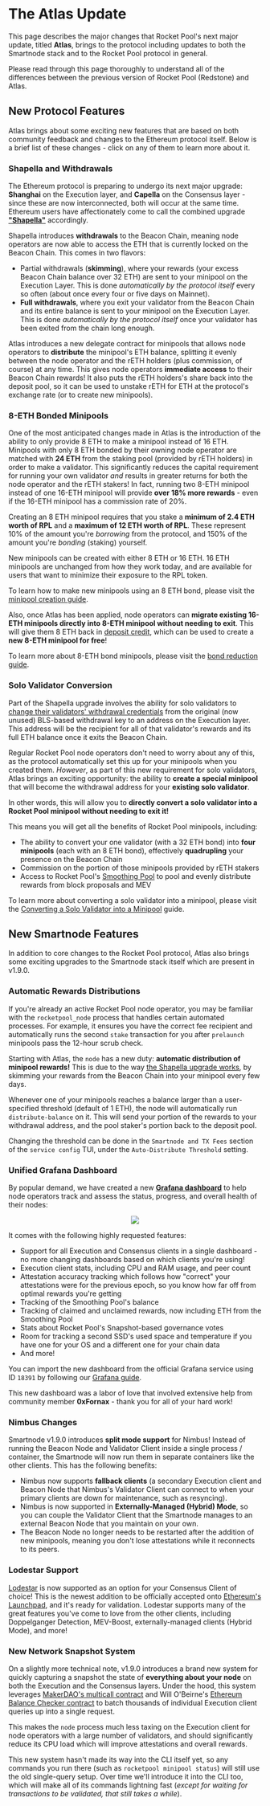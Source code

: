 # The Atlas Update

This page describes the major changes that Rocket Pool's next major update, titled **Atlas**, brings to the protocol including updates to both the Smartnode stack and to the Rocket Pool protocol in general.

Please read through this page thoroughly to understand all of the differences between the previous version of Rocket Pool (Redstone) and Atlas.


## New Protocol Features

Atlas brings about some exciting new features that are based on both community feedback and changes to the Ethereum protocol itself.
Below is a brief list of these changes - click on any of them to learn more about it.


### Shapella and Withdrawals

The Ethereum protocol is preparing to undergo its next major upgrade: **Shanghai** on the Execution layer, and **Capella** on the Consensus layer - since these are now interconnected, both will occur at the same time.
Ethereum users have affectionately come to call the combined upgrade [**"Shapella"**](https://blog.ethereum.org/2023/02/21/sepolia-shapella-announcement) accordingly.

Shapella introduces **withdrawals** to the Beacon Chain, meaning node operators are now able to access the ETH that is currently locked on the Beacon Chain.
This comes in two flavors:

- Partial withdrawals (**skimming**), where your rewards (your excess Beacon Chain balance over 32 ETH) are sent to your minipool on the Execution Layer. This is done *automatically by the protocol itself* every so often (about once every four or five days on Mainnet).
- **Full withdrawals**, where you exit your validator from the Beacon Chain and its entire balance is sent to your minipool on the Execution Layer. This is done *automatically by the protocol itself* once your validator has been exited from the chain long enough.

Atlas introduces a new delegate contract for minipools that allows node operators to **distribute** the minipool's ETH balance, splitting it evenly between the node operator and the rETH holders (plus commission, of course) at any time.
This gives node operators **immediate access** to their Beacon Chain rewards!
It also puts the rETH holders's share back into the deposit pool, so it can be used to unstake rETH for ETH at the protocol's exchange rate (or to create new minipools).


### 8-ETH Bonded Minipools

One of the most anticipated changes made in Atlas is the introduction of the ability to only provide 8 ETH to make a minipool instead of 16 ETH.
Minipools with only 8 ETH bonded by their owning node operator are matched with **24 ETH** from the staking pool (provided by rETH holders) in order to make a validator.
This significantly reduces the capital requirement for running your own validator *and* results in greater returns for both the node operator and the rETH stakers!
In fact, running two 8-ETH minipool instead of one 16-ETH minipool will provide **over 18% more rewards** - even if the 16-ETH minipool has a commission rate of 20%.

Creating an 8 ETH minipool requires that you stake a **minimum of 2.4 ETH worth of RPL** and a **maximum of 12 ETH worth of RPL**.
These represent 10% of the amount you're *borrowing* from the protocol, and 150% of the amount you're *bonding* (staking) yourself.

New minipools can be created with either 8 ETH or 16 ETH.
16 ETH minipools are unchanged from how they work today, and are available for users that want to minimize their exposure to the RPL token.

To learn how to make new minipools using an 8 ETH bond, please visit the [minipool creation guide](../node/create-validator.md).

Also, once Atlas has been applied, node operators can **migrate existing 16-ETH minipools directly into 8-ETH minipool without needing to exit**.
This will give them 8 ETH back in [deposit credit](../node/credit.md), which can be used to create a **new 8-ETH minipool for free**!

To learn more about 8-ETH bond minipools, please visit the [bond reduction guide](../node/leb-migration.md).


### Solo Validator Conversion

Part of the Shapella upgrade involves the ability for solo validators to [change their validators' withdrawal credentials](https://notes.ethereum.org/@launchpad/withdrawals-faq) from the original (now unused) BLS-based withdrawal key to an address on the Execution layer.
This address will be the recipient for all of that validator's rewards and its full ETH balance once it exits the Beacon Chain.

Regular Rocket Pool node operators don't need to worry about any of this, as the protocol automatically set this up for your minipools when you created them.
*However*, as part of this new requirement for solo validators, Atlas brings an exciting opportunity: the ability to **create a special minipool** that will become the withdrawal address for your **existing solo validator**.

In other words, this will allow you to **directly convert a solo validator into a Rocket Pool minipool without needing to exit it!**

This means you will get all the benefits of Rocket Pool minipools, including:
- The ability to convert your one validator (with a 32 ETH bond) into **four minipools** (each with an 8 ETH bond), effectively **quadrupling** your presence on the Beacon Chain
- Commission on the portion of those minipools provided by rETH stakers
- Access to Rocket Pool's [Smoothing Pool](../node/fee-distrib-sp.md#the-smoothing-pool) to pool and evenly distribute rewards from block proposals and MEV 

To learn more about converting a solo validator into a minipool, please visit the [Converting a Solo Validator into a Minipool](../node/solo-staker-migration.md) guide.


## New Smartnode Features 

In addition to core changes to the Rocket Pool protocol, Atlas also brings some exciting upgrades to the Smartnode stack itself which are present in v1.9.0.


### Automatic Rewards Distributions

If you're already an active Rocket Pool node operator, you may be familiar with the `rocketpool_node` process that handles certain automated processes.
For example, it ensures you have the correct fee recipient and automatically runs the second `stake` transaction for you after `prelaunch` minipools pass the 12-hour scrub check.

Starting with Atlas, the `node` has a new duty: **automatic distribution of minipool rewards!**
This is due to the way [the Shapella upgrade works](../node/skimming.md), by skimming your rewards from the Beacon Chain into your minipool every few days.

Whenever one of your minipools reaches a balance larger than a user-specified threshold (default of 1 ETH), the node will automatically run `distribute-balance` on it.
This will send your portion of the rewards to your withdrawal address, and the pool staker's portion back to the deposit pool.

Changing the threshold can be done in the `Smartnode and TX Fees` section of the `service config` TUI, under the `Auto-Distribute Threshold` setting.


### Unified Grafana Dashboard

By popular demand, we have created a new [**Grafana dashboard**](https://grafana.com/grafana/dashboards/18391-rocket-pool-dashboard-v1-2-0/) to help node operators track and assess the status, progress, and overall health of their nodes:

<center>

![](../node/images/grafana-1.2.jpg)

</center>


It comes with the following highly requested features:

- Support for all Execution and Consensus clients in a single dashboard - no more changing dashboards based on which clients you're using!
- Execution client stats, including CPU and RAM usage, and peer count
- Attestation accuracy tracking which follows how "correct" your attestations were for the previous epoch, so you know how far off from optimal rewards you're getting
- Tracking of the Smoothing Pool's balance
- Tracking of claimed and unclaimed rewards, now including ETH from the Smoothing Pool
- Stats about Rocket Pool's Snapshot-based governance votes
- Room for tracking a second SSD's used space and temperature if you have one for your OS and a different one for your chain data
- And more!

You can import the new dashboard from the official Grafana service using ID `18391` by following our [Grafana guide](../node/grafana.md).

This new dashboard was a labor of love that involved extensive help from community member **0xFornax** - thank you for all of your hard work!


### Nimbus Changes

Smartnode v1.9.0 introduces **split mode support** for Nimbus!
Instead of running the Beacon Node and Validator Client inside a single process / container, the Smartnode will now run them in separate containers like the other clients. This has the following benefits:
- Nimbus now supports **fallback clients** (a secondary Execution client and Beacon Node that Nimbus's Validator Client can connect to when your primary clients are down for maintenance, such as resyncing).
- Nimbus is now supported in **Externally-Managed (Hybrid) Mode**, so you can couple the Validator Client that the Smartnode manages to an external Beacon Node that you maintain on your own.
- The Beacon Node no longer needs to be restarted after the addition of new minipools, meaning you don't lose attestations while it reconnects to its peers.


### Lodestar Support

[Lodestar](https://chainsafe.github.io/lodestar/) is now supported as an option for your Consensus Client of choice!
This is the newest addition to be officially accepted onto [Ethereum's Launchpad](https://launchpad.ethereum.org/en/lodestar), and it's ready for validation.
Lodestar supports many of the great features you've come to love from the other clients, including Doppelganger Detection, MEV-Boost, externally-managed clients (Hybrid Mode), and more!


### New Network Snapshot System

On a slightly more technical note, v1.9.0 introduces a brand new system for quickly capturing a snapshot the state of **everything about your node** on both the Execution and the Consensus layers.
Under the hood, this system leverages [MakerDAO's multicall contract](https://github.com/makerdao/multicall) and Will O'Beirne's [Ethereum Balance Checker contract](https://github.com/wbobeirne/eth-balance-checker) to batch thousands of individual Execution client queries up into a single request. 

This makes the `node` process much less taxing on the Execution client for node operators with a large number of validators, and should significantly reduce its CPU load which will improve attestations and overall rewards.

This new system hasn't made its way into the CLI itself yet, so any commands you run there (such as `rocketpool minipool status`) will still use the old single-query setup.
Over time we'll introduce it into the CLI too, which will make all of its commands lightning fast (*except for waiting for transactions to be validated, that still takes a while*).

